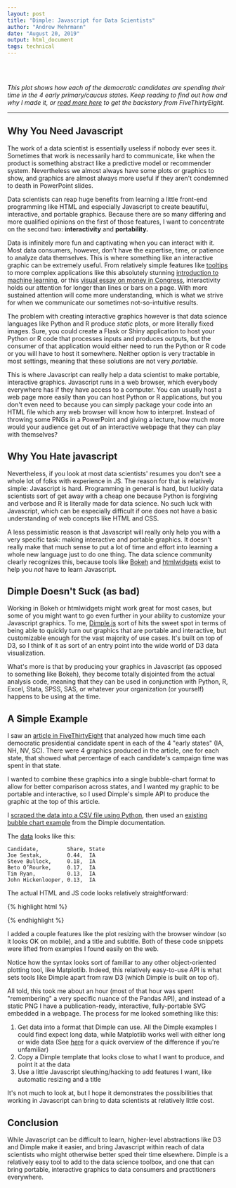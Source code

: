 ```yaml
---
layout: post
title: "Dimple: Javascript for Data Scientists"
author: "Andrew Mehrmann"
date: "August 20, 2019"
output: html_document
tags: technical
---
```

<br>
<div id="chartContainer"></div>
<br>

*This plot shows how each of the democratic candidates are spending their time in the 4 early primary/caucus states. Keep reading to find out how and why I made it, or [read more here](https://fivethirtyeight.com/features/where-are-candidates-spending-all-their-time/) to get the backstory from FiveThirtyEight.*


<hr>

## Why You Need Javascript

The work of a data scientist is essentially useless if nobody ever sees it. Sometimes that work is necessarily hard to communicate, like when the product is something abstract like a predictive model or recommender system. Nevertheless we almost always have some plots or graphics to show, and graphics are almost always more useful if they aren't condemned to death in PowerPoint slides.

Data scientists can reap huge benefits from learning a little front-end programming like HTML and especially Javascript to create beautiful, interactive, and portable graphics. Because there are so many differing and more qualified opinions on the first of those features, I want to concentrate on the second two: **interactivity** and **portability.**

Data is infinitely more fun and captivating when you can interact with it. Most data consumers, however, don't have the expertise, time, or patience to analyze data themselves. This is where something like an interactive graphic can be extremely useful. From relatively simple features like [tooltips](http://bl.ocks.org/d3noob/a22c42db65eb00d4e369) to more complex applications like this absolutely stunning [introduction to machine learning](http://www.r2d3.us/visual-intro-to-machine-learning-part-1/), or this [visual essay on money in Congress](http://letsfreecongress.org/), interactivity holds our attention for longer than lines or bars on a page. With more sustained attention will come more understanding, which is what we strive for when we communicate our sometimes not-so-intuitive results.

The problem with creating interactive graphics however is that data science languages like Python and R produce *static* plots, or more literally fixed images. Sure, you could create a Flask or Shiny application to host your Python or R code that processes inputs and produces outputs, but the consumer of that application would either need to run the Python or R code or you will have to host it somewhere. Neither option is very tractable in most settings, meaning that these solutions are not very *portable.*

This is where Javascript can really help a data scientist to make portable, interactive graphics. Javascript runs in a web browser, which everybody everywhere has if they have access to a computer. You can usually host a web page more easily than you can host Python or R applications, but you don't even need to because you can simply package your code into an HTML file which any web browser will know how to interpret. Instead of throwing some PNGs in a PowerPoint and giving a lecture, how much more would your audience get out of an interactive webpage that they can play with themselves?

## Why You Hate javascript

Nevertheless, if you look at most data scientists' resumes you don't see a whole lot of folks with experience in JS. The reason for that is relatively simple: Javascript is hard. Programming in general is hard, but luckily data scientists sort of get away with a cheap one because Python is forgiving and verbose and R is literally made for data science. No such luck with Javascript, which can be especially difficult if one does not have a basic understanding of web concepts like HTML and CSS.

A less pessimistic reason is that Javascript will really only help you with a very specific task: making interactive and portable graphics. It doesn't really make that much sense to put a lot of time and effort into learning a whole new language just to do one thing. The data science community clearly recognizes this, because tools like [Bokeh](https://bokeh.pydata.org/en/latest/) and [htmlwidgets](https://www.htmlwidgets.org/) exist to help you *not* have to learn Javascript.

## Dimple Doesn't Suck (as bad)

Working in Bokeh or htmlwidgets might work great for most cases, but some of you might want to go even further in your ability to customize your Javascript graphics. To me, [Dimple.js](http://dimplejs.org/) sort of hits the sweet spot in terms of being able to quickly turn out graphics that are portable and interactive, but customizable enough for the vast majority of use cases. It's built on top of D3, so I think of it as sort of an entry point into the wide world of D3 data visualization.

What's more is that by producing your graphics in Javascript (as opposed to something like Bokeh), they become totally disjointed from the actual analysis code, meaning that they can be used in conjunction with Python, R, Excel, Stata, SPSS, SAS, or whatever your organization (or yourself) happens to be using at the time.

## A Simple Example

I saw an [article in FiveThirtyEight](https://fivethirtyeight.com/features/where-are-candidates-spending-all-their-time/) that analyzed how much time each democratic presidential candidate spent in each of the 4 "early states" (IA, NH, NV, SC). There were 4 graphics produced in the article, one for each state, that showed what percentage of each candidate's campaign time was spent in that state.

I wanted to combine these graphics into a single bubble-chart format to allow for better comparison across states, and I wanted my graphic to be portable and interactive, so I used Dimple's simple API to produce the graphic at the top of this article.

I [scraped the data into a CSV file using Python](https://colab.research.google.com/drive/1c3A8Zv98SD94QyEF-mwQ7EPzVzGCaSjo), then used an [existing bubble chart example](http://dimplejs.org/examples_viewer.html?id=bubbles_matrix) from the Dimple documentation.

The [data](/data/candidateshares.csv) looks like this:

```
Candidate,         Share, State
Joe Sestak,        0.44,  IA
Steve Bullock,     0.18,  IA
Beto O’Rourke,     0.17,  IA
Tim Ryan,          0.13,  IA
John Hickenlooper, 0.13,  IA
```

The actual HTML and JS code looks relatively straightforward:

{% highlight html %}

<div id="chartContainer"></div>

<script src="https://d3js.org/d3.v4.min.js"></script>
<script src="http://dimplejs.org/dist/dimple.v2.3.0.min.js"></script>

<script type="text/javascript">
d3.select('#chartContainer')
  .append("h3")
  .text("Where Candidates Spend Their Time")
  .style('margin-left', '50px');
d3.select('#chartContainer')
  .append("p")
  .text("Share of Time Spent Campaigning in the Early States Through July 31")
  .style('margin-left', '50px');

  var myChart;
  var svg = dimple.newSvg("#chartContainer", "100%", 450);
  d3.csv("/data/candidateshares.csv", function (data) {
    myChart = new dimple.chart(svg, data);
    myChart.setMargins("50px", "0px", "0px", "120px");
    myChart.addCategoryAxis("x", "Candidate");
    myChart.addCategoryAxis("y", "State");
    var z = myChart.addPctAxis("z", "Share");
    var s = myChart.addSeries("Candidate", dimple.plot.bubble);
    myChart.draw();
  });
  window.onresize = function () {
    myChart.draw(0, true);
};
</script>

{% endhighlight %}

I added a couple features like the plot resizing with the browser window (so it looks OK on mobile), and a title and subtitle. Both of these code snippets were lifted from examples I found easily on the web.

Notice how the syntax looks sort of familiar to any other object-oriented plotting tool, like Matplotlib. Indeed, this relatively easy-to-use API is what sets tools like Dimple apart from raw D3 (which Dimple is built on top of).

All told, this took me about an hour (most of that hour was spent "remembering" a very specific nuance of the Pandas API), and instead of a static PNG I have a publication-ready, interactive, fully-portable SVG embedded in a webpage. The process for me looked something like this:

1. Get data into a format that Dimple can use. All the Dimple examples I could find expect long data, while Matplotlib works well with either long or wide data (See [here](http://jonathansoma.com/tutorials/d3/wide-vs-long-data/) for a quick overview of the difference if you're unfamiliar)
2. Copy a Dimple template that looks close to what I want to produce, and point it at the data
3. Use a little Javascript sleuthing/hacking to add features I want, like automatic resizing and a title

It's not much to look at, but I hope it demonstrates the possibilities that working in Javascript can bring to data scientists at relatively little cost.

## Conclusion

While Javascript can be difficult to learn, higher-level abstractions like D3 and Dimple make it easier, and bring Javascript within reach of data scientists who might  otherwise better sped their time elsewhere. Dimple is a relatively easy tool to add to the data science toolbox, and one that can bring portable, interactive graphics to data consumers and practitioners everywhere.


<script src="https://d3js.org/d3.v4.min.js"></script>
<script src="http://dimplejs.org/dist/dimple.v2.3.0.min.js"></script>

<script type="text/javascript">
d3.select('#chartContainer')
  .append("h3")
  .text("Where Candidates Spend Their Time")
  .style('margin-left', '50px');
d3.select('#chartContainer')
  .append("p")
  .text("Share of Time Spent Campaigning in the Early States Through July 31")
  .style('margin-left', '50px');

  var myChart;
  var svg = dimple.newSvg("#chartContainer", "100%", 450);
  d3.csv("/data/candidateshares.csv", function (data) {
    myChart = new dimple.chart(svg, data);
    myChart.setMargins("50px", "0px", "0px", "120px");
    myChart.addCategoryAxis("x", "Candidate");
    myChart.addCategoryAxis("y", "State");
    var z = myChart.addPctAxis("z", "Share");
    var s = myChart.addSeries("Candidate", dimple.plot.bubble);
    myChart.draw();
  });
  window.onresize = function () {
    myChart.draw(0, true);
};
</script>
